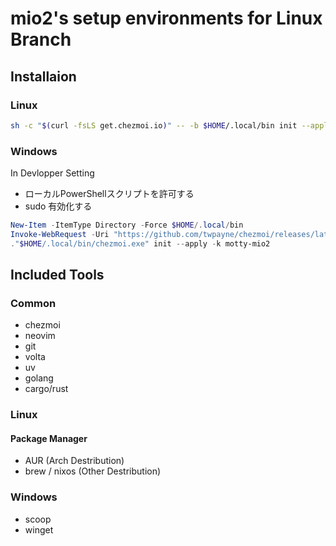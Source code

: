 # mio2's setup environments for Linux Branch

## Installaion

### Linux

```bash
sh -c "$(curl -fsLS get.chezmoi.io)" -- -b $HOME/.local/bin init --apply motty-mio2 -k
```

### Windows

In Devlopper Setting

- ローカルPowerShellスクリプトを許可する
- sudo 有効化する

```powershell
New-Item -ItemType Directory -Force $HOME/.local/bin
Invoke-WebRequest -Uri "https://github.com/twpayne/chezmoi/releases/latest/download/chezmoi-windows-amd64.exe" -OutFile $HOME/.local/bin/chezmoi.exe
."$HOME/.local/bin/chezmoi.exe" init --apply -k motty-mio2
```

## Included Tools

### Common

- chezmoi
- neovim
- git
- volta
- uv
- golang
- cargo/rust

### Linux

#### Package Manager

- AUR (Arch Destribution)
- brew / nixos (Other Destribution)

### Windows

- scoop
- winget
